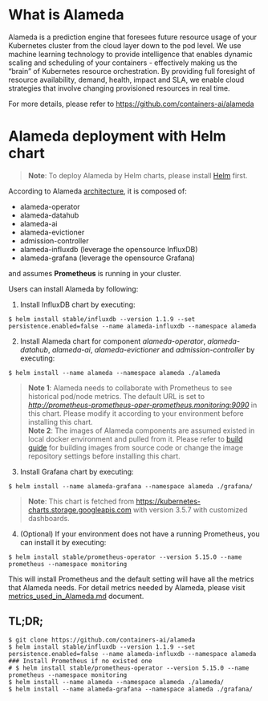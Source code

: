 # What is Alameda

Alameda is a prediction engine that foresees future resource usage of your Kubernetes cluster from the cloud layer down to the pod level. We use machine learning technology to provide intelligence that enables dynamic scaling and scheduling of your containers - effectively making us the “brain” of Kubernetes resource orchestration. By providing full foresight of resource availability, demand, health, impact and SLA, we enable cloud strategies that involve changing provisioned resources in real time. 

For more details, please refer to https://github.com/containers-ai/alameda

# Alameda deployment with Helm chart

> **Note**: To deploy Alameda by Helm charts, please install [Helm](https://docs.helm.sh/using_helm/#quickstart-guide) first.

According to Alameda [architecture](https://github.com/containers-ai/alameda/blob/master/design/architecture.md), it is composed of:
- alameda-operator
- alameda-datahub
- alameda-ai
- alameda-evictioner
- admission-controller
- alameda-influxdb (leverage the opensource InfluxDB)
- alameda-grafana (leverage the opensource Grafana)

and assumes **Prometheus** is running in your cluster.

Users can install Alameda by following:
1. Install InfluxDB chart by executing:
```
$ helm install stable/influxdb --version 1.1.9 --set persistence.enabled=false --name alameda-influxdb --namespace alameda
```
2. Install Alameda chart for component _alameda-operator_, _alameda-datahub_, _alameda-ai_, _alameda-evictioner_ and _admission-controller_ by executing:
```
$ helm install --name alameda --namespace alameda ./alameda
```
> **Note 1**: Alameda needs to collaborate with Prometheus to see historical pod/node metrics. The default URL is set to _http://prometheus-prometheus-oper-prometheus.monitoring:9090_ in this chart. Please modify it according to your environment before installing this chart.  
> **Note 2**: The images of Alameda components are assumed existed in local docker environment and pulled from it. Please refer to [build guide](../docs/build.md) for building images from source code or change the image repository settings before installing this chart.

3. Install Grafana chart by executing:
```
$ helm install --name alameda-grafana --namespace alameda ./grafana/
```
> **Note**: This chart is fetched from https://kubernetes-charts.storage.googleapis.com with version 3.5.7 with customized dashboards.

4. (Optional) If your environment does not have a running Prometheus, you can install it by executing:
```
$ helm install stable/prometheus-operator --version 5.15.0 --name prometheus --namespace monitoring
```
This will install Prometheus and the default setting will have all the metrics that Alameda needs. For detail metrics needed by Alameda, please visit [metrics_used_in_Alameda.md](../docs/metrics_used_in_Alameda.md) document.

## TL;DR;

```console
$ git clone https://github.com/containers-ai/alameda
$ helm install stable/influxdb --version 1.1.9 --set persistence.enabled=false --name alameda-influxdb --namespace alameda
### Install Prometheus if no existed one
# $ helm install stable/prometheus-operator --version 5.15.0 --name prometheus --namespace monitoring
$ helm install --name alameda --namespace alameda ./alameda/
$ helm install --name alameda-grafana --namespace alameda ./grafana/
```


